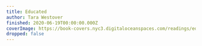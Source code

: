 ```yaml
---
title: Educated
author: Tara Westover
finished: 2020-06-19T00:00:00.000Z
coverImage: https://book-covers.nyc3.digitaloceanspaces.com/readings/educated-01.jpg
dropped: false
---
```


